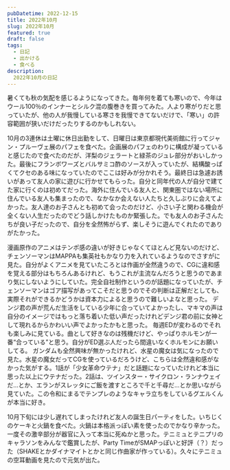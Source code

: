 ```yaml
---
pubDatetime: 2022-12-15
title: 2022年10月
slug: 2022年10月
featured: true
draft: false
tags:
  - 日記
  - 出かける
  - 食べる
description:
  2022年10月の日記
---
```


暑くても秋の気配を感じるようになってきた。毎年何を着ても寒いので、今年はウール100％のインナーとシルク混の腹巻きを買ってみた。人より寒がりだと思っていたが、他の人が我慢している寒さを我慢できてないだけで、「寒い」の許容範囲が狭いだけだったりするのかもしれない。

10月の3連休は土曜に休日出勤をして、日曜日は東京都現代美術館に行ってジャン・プルーヴェ展のパフェを食べた。企画展のパフェのわりに構成が凝っていると感じたので食べたのだが、洋梨のジェラートと緑茶のジュレ部分がおいしかった。最後にフランボワーズとバルサミコ酢のソースが入っていたが、結構酸っぱくてクセのある味になっていたのでここは好みが分かれそう。最終日は急遽お誘いがあって友人の家に遊びに行かせてもらった。自分と同年代の人が自分で建てた家に行くのは初めてだった。海外に住んでいる友人と、関東圏ではない場所に住んでいる友人も集まったので、なかなか会えない人たちと久しぶりに会えてよかった。友人達のお子さんとも初めて会ったのだけど、小さい子と関わる機会が全くない人生だったのでどう話しかけたものか緊張した。でも友人のお子さんたちが良い子だったので、自分を全然怖がらず、楽しそうに遊んでくれたのでありがたかった。

漫画原作のアニメはテンポ感の違いが好きじゃなくてほとんど見ないのだけど、チェンソーマンはMAPPAも集英社もかなり力を入れているようなのでさすがに見た。自分がよくアニメを見ていたころとは作画が全然違うので、CGに違和感を覚える部分はもちろんあるけれど、もうこれが主流なんだろうと思うのであまり気にしないようにしていた。完全自社制作というのが話題になっていたが、チェンソーマンはゴア描写があってこそだと思うのでその判断は正解だとしても、実際それができるかどうかは資本力によると思うので難しいよなと思った。
デンジ君の声が荒んだ生活をしている少年に合っていてよかったし、マキマの声は自分のイメージではもっと落ち着いた低い声だったけれどデンジ君の前に女神として現れるからかわいい声でよかったかもと思った。
毎週EDが変わるのでそれも楽しみに見ている。曲として好きなのは残機だけど、やっぱりホルモンが一番“合っている”と思う。自分がED選ぶ人だったら間違いなくホルモンにお願いしてる。
ガンダムも全然興味が無かったけれど、水星の魔女は気になったので見た。水星の魔女だってCGを使っているだろうけど、こちらは全然違和感がなかった気がする。1話が「少女革命ウテナ」だと話題になっていたけれど本当に思った以上にウテナだった。2話は、ツインスター・サイクロン・ランナウェイだ…とか、エランがスレッタにご飯を渡すところで千と千尋だ…とか思いながら見ていた。この令和にまるでテンプレのようなキャラ立ちをしているグエルくんが本当に好き。

10月下旬には少し遅れてしまったけれど友人の誕生日パーティをした。いちじくのケーキと火鍋を食べた。火鍋は本格派っぽい素を使ったのでかなり辛かった。一度その激辛部分が器官に入って本当に死ぬかと思った。テニミュとテニプリのキャラソンをみんなで鑑賞したが、Party TimeがSMAPっぽいと好評（？）だった（SHAKEとかダイナマイトとかと同じ作曲家が作っている）。久々にテニミュの空耳動画を見たので元気が出た。